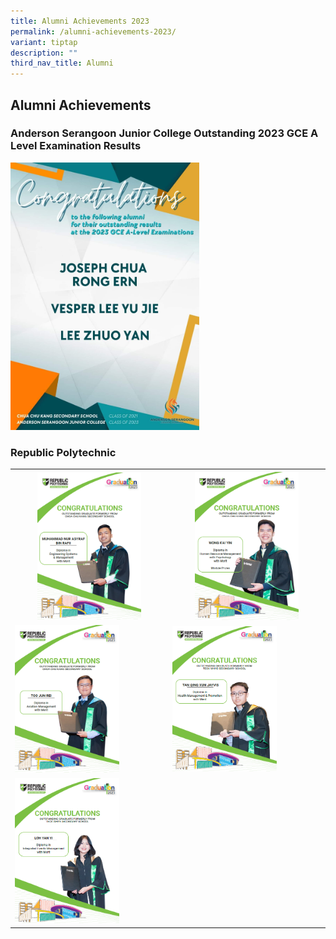 ```yaml
---
title: Alumni Achievements 2023
permalink: /alumni-achievements-2023/
variant: tiptap
description: ""
third_nav_title: Alumni
---
```

<h2><strong>Alumni Achievements</strong></h2>
<h3><strong>Anderson Serangoon Junior College Outstanding 2023 GCE A Level Examination Results</strong></h3>
<div class="isomer-image-wrapper">
<img style="width: 60%;" height="auto" width="100%" alt="" src="/images/Anderson_Serangoon_JC_Outstanding_A_Levels_2023.jpg">
</div>
<h3><strong>Republic Polytechnic</strong></h3>
<table style="minWidth: 50px">
<colgroup>
<col>
<col>
</colgroup>
<tbody>
<tr>
<th rowspan="1" colspan="1">
<div class="isomer-image-wrapper">
<img style="width: 70%;" height="auto" width="100%" alt="" src="/images/Screenshot_2025_08_29_082755.png">
</div>
</th>
<th rowspan="1" colspan="1">
<div class="isomer-image-wrapper">
<img style="width: 70%;" height="auto" width="100%" alt="" src="/images/Screenshot_2025_08_29_082848.png">
</div>
</th>
</tr>
<tr>
<td rowspan="1" colspan="1">
<div class="isomer-image-wrapper">
<img style="width: 70%;" height="auto" width="100%" alt="" src="/images/Screenshot_2025_08_29_082825.png">
</div>
</td>
<td rowspan="1" colspan="1">
<div class="isomer-image-wrapper">
<img style="width: 70%;" height="auto" width="100%" alt="" src="/images/Screenshot_2025_08_29_081359.png">
</div>
</td>
</tr>
<tr>
<td rowspan="1" colspan="1">
<div class="isomer-image-wrapper">
<img style="width: 70%;" height="auto" width="100%" alt="" src="/images/Screenshot_2025_08_29_081425.png">
</div>
</td>
<td rowspan="1" colspan="1">
<p></p>
</td>
</tr>
</tbody>
</table>
<p></p>